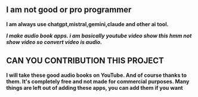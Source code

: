 ## **I am not good or pro programmer**

**I am always use chatgpt,mistral,gemini,claude and other ai tool.**

***I make audio book apps. i am basically youtube video show this hmm not show video so convert video is audio.***

## CAN YOU CONTRIBUTION THIS PROJECT

**I will take these good audio books on YouTube. And of course thanks to them. It's completely free and not made for commercial purposes. Many things are left out of adding these apps, you can add them if you want**
